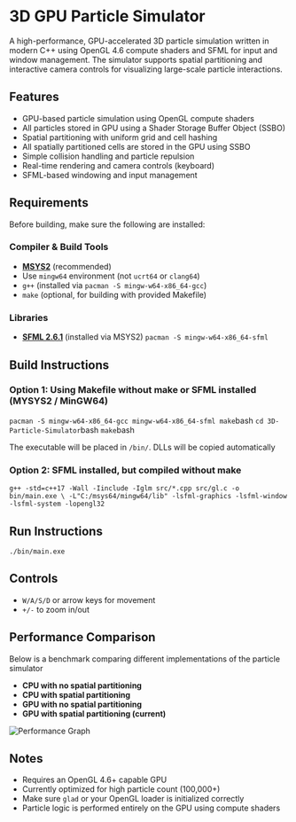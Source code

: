 # 3D GPU Particle Simulator
A high-performance, GPU-accelerated 3D particle simulation written in modern C++ using OpenGL 4.6 compute shaders and SFML for input and window management. 
The simulator supports spatial partitioning and interactive camera controls for visualizing large-scale particle interactions.

## Features
- GPU-based particle simulation using OpenGL compute shaders
- All particles stored in GPU using a Shader Storage Buffer Object (SSBO)
- Spatial partitioning with uniform grid and cell hashing
- All spatially partitioned cells are stored in the GPU using SSBO
- Simple collision handling and particle repulsion
- Real-time rendering and camera controls (keyboard)
- SFML-based windowing and input management
  

## Requirements
Before building, make sure the following are installed:

### Compiler & Build Tools
- **[MSYS2](https://www.msys2.org/)** (recommended)
- Use `mingw64` environment (not `ucrt64` or `clang64`)
- `g++` (installed via `pacman -S mingw-w64-x86_64-gcc`)
- `make` (optional, for building with provided Makefile)

### Libraries
- **[SFML 2.6.1](https://www.sfml-dev.org/)** (installed via MSYS2)
```pacman -S mingw-w64-x86_64-sfml```

## Build Instructions
### Option 1: Using Makefile without make or SFML installed (MYSYS2 / MinGW64)
```pacman -S mingw-w64-x86_64-gcc mingw-w64-x86_64-sfml make```bash
```cd 3D-Particle-Simulator```bash
```make```bash

The executable will be placed in `/bin/`. DLLs will be copied automatically

### Option 2: SFML installed, but compiled without make
```g++ -std=c++17 -Wall -Iinclude -Iglm src/*.cpp src/gl.c -o bin/main.exe \ -L"C:/msys64/mingw64/lib" -lsfml-graphics -lsfml-window -lsfml-system -lopengl32```

## Run Instructions
``` ./bin/main.exe ``` 



## Controls
- `W/A/S/D` or arrow keys for movement
- `+/-` to zoom in/out

## Performance Comparison

Below is a benchmark comparing different implementations of the particle simulator

- **CPU with no spatial partitioning**
- **CPU with spatial partitioning**
- **GPU with no spatial partitioning**
- **GPU with spatial partitioning (current)**

![Performance Graph](images/performance_graph.png)

## Notes
- Requires an OpenGL 4.6+ capable GPU
- Currently optimized for high particle count (100,000+)
- Make sure `glad` or your OpenGL loader is initialized correctly
- Particle logic is performed entirely on the GPU using compute shaders
